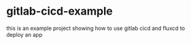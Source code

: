 # gitlab-cicd-example

this is an example project showing how to use gitlab cicd and fluxcd to deploy an app
